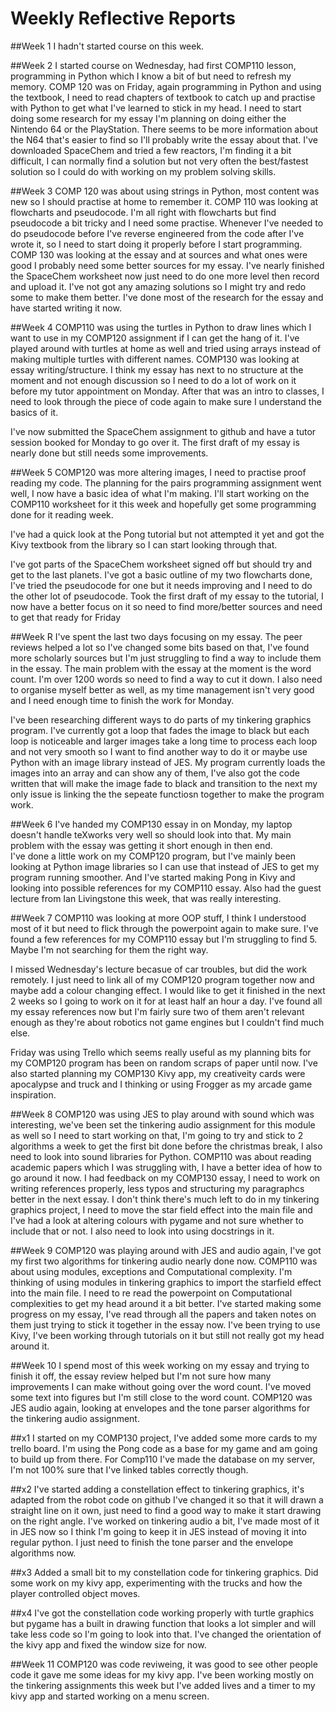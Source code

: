 # Weekly Reflective Reports

##Week 1
I hadn't started course on this week.

##Week 2
I started course on Wednesday, had first COMP110 lesson, programming in Python which I know a bit of but need to refresh my memory. 
COMP 120 was on Friday, again programming in Python and using the textbook, I need to read chapters of textbook to catch up and practise with Python to get what I've learned to stick in my head.
I need to start doing some research for my essay I'm planning on doing either the Nintendo 64 or the PlayStation. There seems to be more information about the N64 that's easier to find so I'll probably write the essay about that. I've downloaded SpaceChem and tried a few reactors, I'm finding it a bit difficult, I can normally find a solution but not very often the best/fastest solution so I could do with working on my problem solving skills.

##Week 3
COMP 120 was about using strings in Python, most content was new so I should practise at home to remember it. COMP 110 was looking at flowcharts and pseudocode. I'm all right with flowcharts but find pseudocode a bit tricky and I need some practise. Whenever I've needed to do pseudocode before I've reverse engineered from the code after I've wrote it, so I need to start doing it properly before I start programming. 
COMP 130 was looking at the essay and at sources and what ones were good I probably need some better sources for my essay.
I've nearly finished the SpaceChem worksheet now just need to do one more level then record and upload it. I've not got any amazing solutions so I might try and redo some to make them better. I've done most of the research for the essay and have started writing it now.

##Week 4
COMP110 was using the turtles in Python to draw lines which I want to use in my COMP120 assignment if I can get the hang of it. I've played around with turtles at home as well and tried using arrays instead of making multiple turtles with different names. 
COMP130 was looking at essay writing/structure. I think my essay has next to no structure at the moment and not enough discussion so I need to do a lot of work on it before my tutor appointment on Monday. After that was an intro to classes, I need to look through the piece of code again to make sure I understand the basics of it.
	
I've now submitted the SpaceChem assignment to github and have a tutor session booked for Monday to go over it. The first draft of my essay is nearly done but still needs some improvements.

##Week 5
COMP120 was more altering images, I need to practise proof reading my code. The planning for the pairs programming assignment went well, I now have a basic idea of what I'm making. I'll start working on the COMP110 worksheet for it this week and hopefully get some programming done for it reading week.
	
I've had a quick look at the Pong tutorial but not attempted it yet and got the Kivy textbook from the library so I can start looking through that.
	
I've got parts of the SpaceChem worksheet signed off but should try and get to the last planets. I've got a basic outline of my two flowcharts done, I've tried the pseudocode for one but it needs improving and I need to do the other lot of pseudocode.  Took the first draft of my essay to the tutorial, I now have a better focus on it so need to find more/better sources and need to get that ready for Friday

##Week R
I've spent the last two days focusing on my essay. The peer reviews helped a lot so I've changed some bits based on that, I've found more scholarly sources but I'm just struggling to find a way to include them in the essay. The main problem with the essay at the moment is the word count. I'm over 1200 words so need to find a way to cut it down. I also need to organise myself better as well, as my time management isn't very good and I need enough time to finish the work for Monday. 

I've been researching different ways to do parts of my tinkering graphics program. I've currently got a loop that fades the image to black but each loop is noticeable and larger images take a long time to process each loop and not very smooth so I want to find another way to do it or maybe use Python with an image library instead of JES. 
My program currently loads the images into an array and can show any of them, I've also got the code written that will make the image fade to black and transition to the next my only issue is linking the the sepeate functiosn together to make the program work.

##Week 6
I've handed my COMP130 essay in on Monday, my laptop doesn't handle teXworks very well so should look into that. My main problem with the essay was getting it short enough in then end.  
I've done a little work on my COMP120 program, but I've mainly been looking at Python image libraries so I can use that instead of JES to get my program running smoother. And I've started making Pong in Kivy and looking into possible references for my COMP110 essay. Also had the guest lecture from Ian Livingstone this week, that was really interesting. 

##Week 7
COMP110 was looking at more OOP stuff, I think I understood most of it but need to flick through the powerpoint again to make sure. I've found a few references for my COMP110 essay but I'm struggling to find 5. Maybe I'm not searching for them the right way. 

I missed Wednesday's lecture becasue of car troubles, but did the work remotely. I just need to link all of my COMP120 program together now and maybe add a colour changing effect. I would like to get it finished in the next 2 weeks so I going to work on it for at least half an hour a day. I've found all my essay references now but I'm fairly sure two of them aren't relevant enough as they're about robotics not game engines but I couldn't find much else.

Friday was using Trello which seems really useful as my planning bits for my COMP120 program has been on random scraps of paper until now. I've also started planning my COMP130 Kivy app, my creativeity cards were apocalypse and truck and I thinking or using Frogger as my arcade game inspiration.  

##Week 8
COMP120 was using JES to play around with sound which was interesting, we've been set the tinkering audio assignment for this module as well so I need to start working on that, I'm going to try and stick to 2 algorithms a week to get the first bit done before the christmas break, I also need to look into sound libraries for Python.
COMP110 was about reading academic papers which I was struggling with, I have a better idea of how to go around it now. 
I had feedback on my COMP130 essay, I need to work on writing references properly, less typos and structuring my paragraphcs better in the next essay.
I don't think there's much left to do in my tinkering graphics project, I need to move the star field effect into the main file and I've had a look at altering colours with pygame and not sure whether to include that or not. I also need to look into using docstrings in it.

##Week 9
COMP120 was playing around with JES and audio again, I've got my first two algorithms for tinkering audio nearly done now. COMP110 was about using modules, exceptions and Computational complexity. I'm thinking of using modules in tinkering graphics to import the starfield effect into the main file.  I need to re read the powerpoint on Computational complexities to get my head around it a bit better. 
I've started making some progress on my essay, I've read through all the papers and taken notes on them just trying to stick it together in the essay now.  I've been trying to use Kivy, I've been working through tutorials on it but still not really got my head around it. 

##Week 10
I spend most of this week working on my essay and trying to finish it off, the essay review helped but I'm not sure how many improvements I can make without going over the word count. I've moved some text into figures but I'm still close to the word count. 
COMP120 was JES audio again, looking at envelopes and the tone parser algorithms for the tinkering audio assignment. 

##x1
I started on my COMP130 project, I've added some more cards to my trello board. I'm using the Pong code as a base for my game and am going to build up from there. For Comp110 I've made the database on my server, I'm not 100% sure that I've linked tables correctly though. 

##x2
I've started adding a  constellation effect to tinkering graphics, it's adapted from the robot code on github I've changed it so that it will drawn a straight line on it own, just need to find a good way to make it start drawing on the right angle. I've worked on tinkering audio a bit, I've made most of it in JES now so I think I'm going to keep it in JES instead of moving it into regular python. I just need to finish the tone parser and the envelope algorithms now.

##x3
Added a small bit to my constellation code for tinkering graphics. Did some work on my kivy app, experimenting  with the trucks and how the player controlled object moves. 

##x4
I've got the constellation code working properly with turtle graphics but pygame has a built in drawing function that looks a lot simpler and will take less code so I'm going to look into that. I've changed the orientation of the kivy app and fixed the window size for now. 

##Week 11
COMP120 was code reviweing, it was good to see other people code it gave me some ideas for my kivy app. I've been working mostly on the tinkering assignments this week but I've added lives and a timer to my kivy app and started working on a menu screen.
